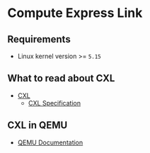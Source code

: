 # Compute Express Link

## Requirements

* Linux kernel version >= `5.15`

##  What to read about CXL

* [CXL](https://www.computeexpresslink.org/about-cxl)
  * [CXL Specification](https://www.computeexpresslink.org/download-the-specification)

## CXL in QEMU

* [QEMU Documentation](https://www.qemu.org/docs/master/system/devices/cxl.html)
